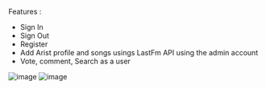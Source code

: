 Features :
- Sign In
- Sign Out
- Register
- Add Arist profile and songs usings LastFm API using the admin account
- Vote, comment, Search as a user

![image](https://user-images.githubusercontent.com/59998213/139588437-e66fcb9f-3520-4cad-a29d-901555613c56.png)
![image](https://user-images.githubusercontent.com/59998213/139588518-7921665a-9584-48a1-986a-a3a130a5b2db.png)
